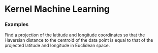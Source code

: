 # Kernel Machine Learning 

### Examples
Find a projection of the latitude and longitude coordinates so that the Haversian distance to the centroid of the data point is equal to that of the projected latitude and longitude in Euclidean space.
